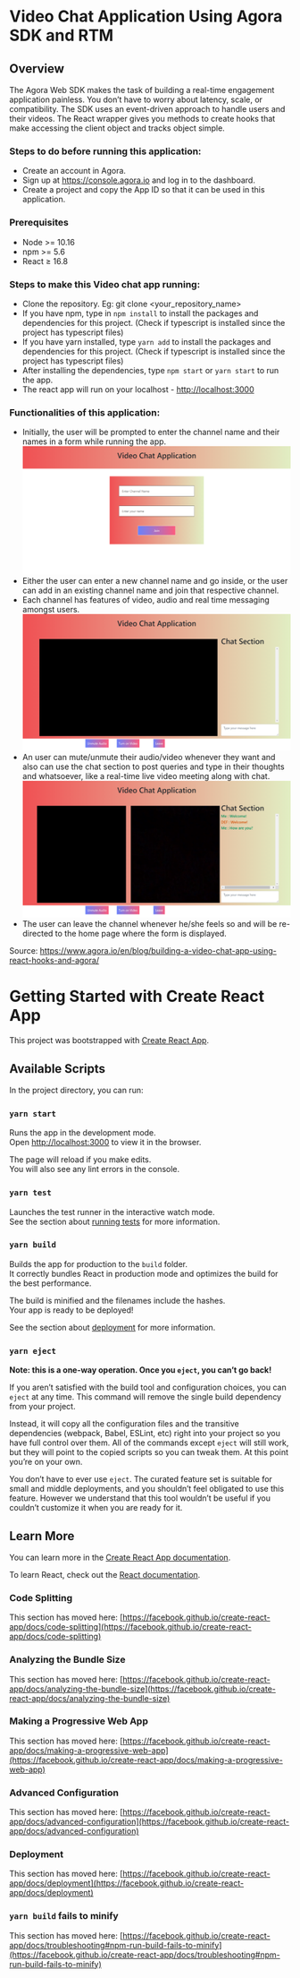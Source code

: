 # Video Chat Application Using Agora SDK and RTM 

## Overview

The Agora Web SDK makes the task of building a real-time engagement application painless. You don’t have to worry about latency, scale, or compatibility. The SDK uses an event-driven approach to handle users and their videos. The React wrapper gives you methods to create hooks that make accessing the client object and tracks object simple.

### Steps to do before running this application:
* Create an account in Agora.
* Sign up at https://console.agora.io and log in to the dashboard.
* Create a project and copy the App ID so that it can be used in this application.

### Prerequisites
* Node >= 10.16
* npm >= 5.6
* React ≥ 16.8

### Steps to make this Video chat app running:
* Clone the repository. Eg: git clone <your_repository_name>
* If you have npm, type in `npm install` to install the packages and dependencies for this project. (Check if typescript is installed since the project has typescript files)
* If you have yarn installed, type `yarn add` to install the packages and dependencies for this project. (Check if typescript is installed since the project has typescript files)
* After installing the dependencies, type `npm start` or `yarn start` to run the app.
* The react app will run on your localhost - [http://localhost:3000](http://localhost:3000)

### Functionalities of this application:
* Initially, the user will be prompted to enter the channel name and their names in a form while running the app.
![Form image](https://github.com/AjayKumarR24430/Video-Chat-App-Agora-React/blob/main/screenshots/Video%20chat%20ss1.png)
* Either the user can enter a new channel name and go inside, or the user can add in an existing channel name and join that respective channel.
* Each channel has features of video, audio and real time messaging amongst users.
![Video chat](https://github.com/AjayKumarR24430/Video-Chat-App-Agora-React/blob/main/screenshots/Video%20chat%20ss2.png)
* An user can mute/unmute their audio/video whenever they want and also can use the chat section to post queries and type in their thoughts and whatsoever, like a real-time live video meeting along with chat.
![Chat](https://github.com/AjayKumarR24430/Video-Chat-App-Agora-React/blob/main/screenshots/Video%20chat%20ss3.png)
* The user can leave the channel whenever he/she feels so and will be re-directed to the home page where the form is displayed.

Source: https://www.agora.io/en/blog/building-a-video-chat-app-using-react-hooks-and-agora/

# Getting Started with Create React App

This project was bootstrapped with [Create React App](https://github.com/facebook/create-react-app).

## Available Scripts

In the project directory, you can run:

### `yarn start`

Runs the app in the development mode.\
Open [http://localhost:3000](http://localhost:3000) to view it in the browser.

The page will reload if you make edits.\
You will also see any lint errors in the console.

### `yarn test`

Launches the test runner in the interactive watch mode.\
See the section about [running tests](https://facebook.github.io/create-react-app/docs/running-tests) for more information.

### `yarn build`

Builds the app for production to the `build` folder.\
It correctly bundles React in production mode and optimizes the build for the best performance.

The build is minified and the filenames include the hashes.\
Your app is ready to be deployed!

See the section about [deployment](https://facebook.github.io/create-react-app/docs/deployment) for more information.

### `yarn eject`

**Note: this is a one-way operation. Once you `eject`, you can’t go back!**

If you aren’t satisfied with the build tool and configuration choices, you can `eject` at any time. This command will remove the single build dependency from your project.

Instead, it will copy all the configuration files and the transitive dependencies (webpack, Babel, ESLint, etc) right into your project so you have full control over them. All of the commands except `eject` will still work, but they will point to the copied scripts so you can tweak them. At this point you’re on your own.

You don’t have to ever use `eject`. The curated feature set is suitable for small and middle deployments, and you shouldn’t feel obligated to use this feature. However we understand that this tool wouldn’t be useful if you couldn’t customize it when you are ready for it.

## Learn More

You can learn more in the [Create React App documentation](https://facebook.github.io/create-react-app/docs/getting-started).

To learn React, check out the [React documentation](https://reactjs.org/).

### Code Splitting

This section has moved here: [https://facebook.github.io/create-react-app/docs/code-splitting](https://facebook.github.io/create-react-app/docs/code-splitting)

### Analyzing the Bundle Size

This section has moved here: [https://facebook.github.io/create-react-app/docs/analyzing-the-bundle-size](https://facebook.github.io/create-react-app/docs/analyzing-the-bundle-size)

### Making a Progressive Web App

This section has moved here: [https://facebook.github.io/create-react-app/docs/making-a-progressive-web-app](https://facebook.github.io/create-react-app/docs/making-a-progressive-web-app)

### Advanced Configuration

This section has moved here: [https://facebook.github.io/create-react-app/docs/advanced-configuration](https://facebook.github.io/create-react-app/docs/advanced-configuration)

### Deployment

This section has moved here: [https://facebook.github.io/create-react-app/docs/deployment](https://facebook.github.io/create-react-app/docs/deployment)

### `yarn build` fails to minify

This section has moved here: [https://facebook.github.io/create-react-app/docs/troubleshooting#npm-run-build-fails-to-minify](https://facebook.github.io/create-react-app/docs/troubleshooting#npm-run-build-fails-to-minify)
